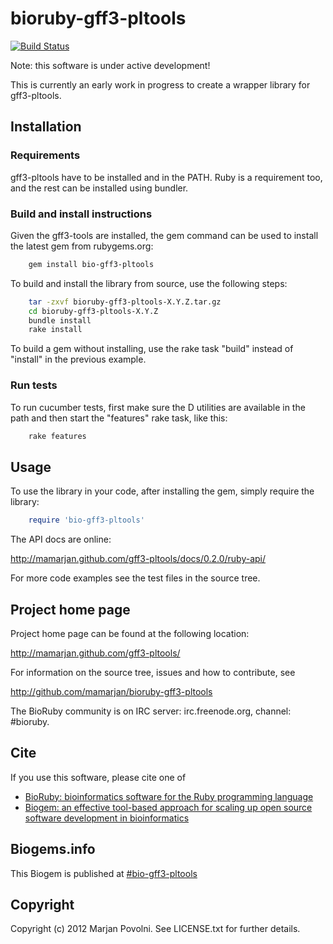 # bioruby-gff3-pltools

[![Build Status](https://secure.travis-ci.org/mamarjan/bioruby-gff3-pltools.png)](http://travis-ci.org/mamarjan/bioruby-gff3-pltools)

Note: this software is under active development!

This is currently an early work in progress to create a wrapper
library for gff3-pltools.

## Installation

### Requirements

gff3-pltools have to be installed and in the PATH. Ruby is a requirement
too, and the rest can be installed using bundler.

### Build and install instructions

Given the gff3-tools are installed, the gem command can be used to
install the latest gem from rubygems.org:

```sh
    gem install bio-gff3-pltools
```

To build and install the library from source, use the following steps:

```sh
    tar -zxvf bioruby-gff3-pltools-X.Y.Z.tar.gz
    cd bioruby-gff3-pltools-X.Y.Z
    bundle install
    rake install
```

To build a gem without installing, use the rake task "build" instead
of "install" in the previous example.

### Run tests

To run cucumber tests, first make sure the  D utilities
are available in the path and then start the "features" rake task,
like this:

```sh
    rake features
```

## Usage

To use the library in your code, after installing the gem, simply
require the library:

```ruby
    require 'bio-gff3-pltools'
```

The API docs are online:

  http://mamarjan.github.com/gff3-pltools/docs/0.2.0/ruby-api/ 

For more code examples see the test files in the source tree.

## Project home page

Project home page can be found at the following location:

  http://mamarjan.github.com/gff3-pltools/

For information on the source tree, issues and
how to contribute, see

  http://github.com/mamarjan/bioruby-gff3-pltools

The BioRuby community is on IRC server: irc.freenode.org, channel: #bioruby.

## Cite

If you use this software, please cite one of
  
* [BioRuby: bioinformatics software for the Ruby programming language](http://dx.doi.org/10.1093/bioinformatics/btq475)
* [Biogem: an effective tool-based approach for scaling up open source software development in bioinformatics](http://dx.doi.org/10.1093/bioinformatics/bts080)

## Biogems.info

This Biogem is published at [#bio-gff3-pltools](http://biogems.info/index.html)

## Copyright

Copyright (c) 2012 Marjan Povolni. See LICENSE.txt for further details.

